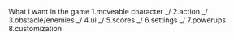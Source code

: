 What i want in the game
1.moveable character _/
2.action _/
3.obstacle/enemies _/
4.ui _/
5.scores _/
6.settings _/
7.powerups
8.customization